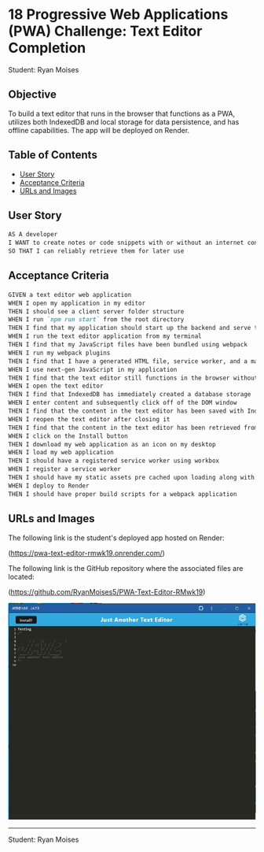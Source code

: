 # 18 Progressive Web Applications (PWA) Challenge: Text Editor Completion

Student: Ryan Moises

## Objective

To build a text editor that runs in the browser that functions as a PWA, utilizes both IndexedDB and local storage for data persistence, and has offline capabilities. The app will be deployed on Render.

## Table of Contents
* [User Story](#user-story)
* [Acceptance Criteria](#acceptance-criteria)
* [URLs and Images](#urls-and-images)

## User Story

```md
AS A developer
I WANT to create notes or code snippets with or without an internet connection
SO THAT I can reliably retrieve them for later use
```

## Acceptance Criteria

```md
GIVEN a text editor web application
WHEN I open my application in my editor
THEN I should see a client server folder structure
WHEN I run `npm run start` from the root directory
THEN I find that my application should start up the backend and serve the client
WHEN I run the text editor application from my terminal
THEN I find that my JavaScript files have been bundled using webpack
WHEN I run my webpack plugins
THEN I find that I have a generated HTML file, service worker, and a manifest file
WHEN I use next-gen JavaScript in my application
THEN I find that the text editor still functions in the browser without errors
WHEN I open the text editor
THEN I find that IndexedDB has immediately created a database storage
WHEN I enter content and subsequently click off of the DOM window
THEN I find that the content in the text editor has been saved with IndexedDB
WHEN I reopen the text editor after closing it
THEN I find that the content in the text editor has been retrieved from our IndexedDB
WHEN I click on the Install button
THEN I download my web application as an icon on my desktop
WHEN I load my web application
THEN I should have a registered service worker using workbox
WHEN I register a service worker
THEN I should have my static assets pre cached upon loading along with subsequent pages and static assets
WHEN I deploy to Render
THEN I should have proper build scripts for a webpack application
```

## URLs and Images 

The following link is the student's deployed app hosted on Render:

(https://pwa-text-editor-rmwk19.onrender.com/)

The following link is the GitHub repository where the associated files are located:

(https://github.com/RyanMoises5/PWA-Text-Editor-RMwk19)

![JPG of the working JATE app](./assets/sample.JPG)

---

Student: Ryan Moises